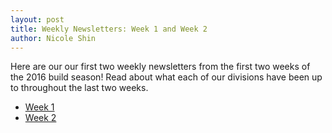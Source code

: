 ```yaml
---
layout: post
title: Weekly Newsletters: Week 1 and Week 2
author: Nicole Shin
---
```

Here are our our first two weekly newsletters from the first two weeks of the 2016 build season! Read about what each of our divisions have been up to throughout the last two weeks.
- [Week 1](/downloads/newsletters/week1.pdf)
- [Week 2](/downloads/newsletters/week2.pdf)